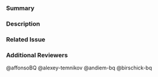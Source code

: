 
### Summary

<!--- General summary / title -->

### Description

<!--- Details of what you changed -->

### Related Issue

<!--- Link to issue where this is tracked -->

### Additional Reviewers
@affonsoBQ
@alexey-temnikov
@andiem-bq
@birschick-bq
<!-- Any additional reviewers -->
